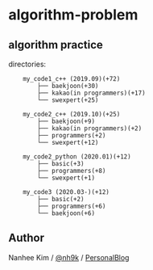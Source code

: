 # algorithm-problem

## algorithm practice  

directories:

		my_code1_c++ (2019.09)(+72)
            ├── baekjoon(+30)
            ├── kakao(in programmers)(+17)
            └── swexpert(+25)

		my_code2_c++ (2019.10)(+25)
            ├── baekjoon(+9)
            ├── kakao(in programmers)(+2)
            ├── programmers(+2)
            └── swexpert(+12)

		my_code2_python (2020.01)(+12)
            ├── basic(+3)
            ├── programmers(+8)
            └── swexpert(+1)

		my_code3 (2020.03-)(+12)
            ├── basic(+2)
            ├── programmers(+6)
            └── baekjoon(+6)


## Author
Nanhee Kim / [@nh9k](https://github.com/nh9k) / [PersonalBlog](https://blog.naver.com/kimnanhee97)
